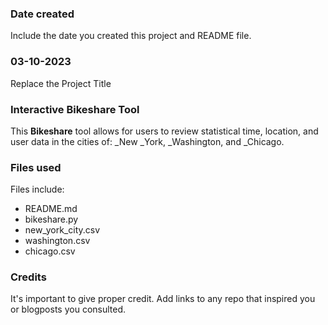 ### Date created
Include the date you created this project and README file.

### 03-10-2023
Replace the Project Title

### Interactive Bikeshare Tool
This **Bikeshare** tool allows for users to review statistical time, location, and user data in the cities of: _New _York, _Washington, and _Chicago.

### Files used
Files include:
* README.md
* bikeshare.py
* new_york_city.csv
* washington.csv
* chicago.csv

### Credits
It's important to give proper credit. Add links to any repo that inspired you or blogposts you consulted.

